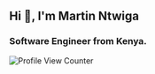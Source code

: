 ## Hi 👋, I'm Martin Ntwiga

### Software Engineer from Kenya.

![Profile View Counter](https://komarev.com/ghpvc/?username=ntwigamartin)
<!--
**ntwigamartin/ntwigamartin** is a ✨ _special_ ✨ repository because its `README.md` (this file) appears on your GitHub profile.

Here are some ideas to get you started:

- 🔭 I’m currently working on ...
- 🌱 I’m currently learning ...
- 👯 I’m looking to collaborate on ...
- 🤔 I’m looking for help with ...
- 💬 Ask me about ...
- 📫 How to reach me: ...
- 😄 Pronouns: ...
- ⚡ Fun fact: ...
-->
